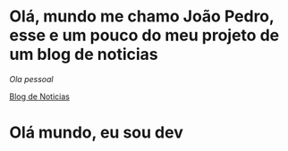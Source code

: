 # Olá, mundo me chamo João Pedro, esse e um pouco do meu projeto de um blog de noticias


*Ola pessoal*

[Blog de Noticias](http://127.0.0.1:5500/index.html)


# Olá mundo, eu sou dev 